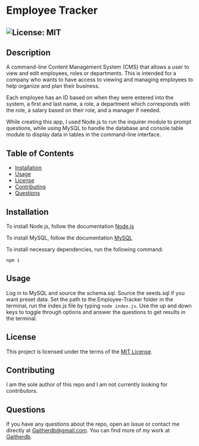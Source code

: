 
# Employee Tracker
  ## ![License: MIT](https://img.shields.io/badge/License-MIT-yellow.svg)

  ## Description
  A command-line Content Management System (CMS) that allows a user to view and edit employees, roles or departments. This is intended for a company who wants to have access to viewing and managing employees to help organize and plan their business.
  
  Each employee has an ID based on when they were entered into the system, a first and last name, a role, a department which corresponds with the role, a salary based on their role, and a manager if needed.

  While creating this app, I used Node.js to run the inquirer module to prompt questions, while using MySQL to handle the database and console.table module to display data in tables in the command-line interface. 

  ## Table of Contents
  * [Installation](#installation)
  * [Usage](#usage)
  * [License](#license)
  * [Contributing](#contributing)
  * [Questions](#questions)
  
  ## Installation
  To install Node.js, follow the documentation [Node.js](https://coding-boot-camp.github.io/full-stack/nodejs/how-to-install-nodejs)

  To install MySQL, follow the documentation [MySQL](https://dev.mysql.com/downloads/installer/)

  To install necessary dependencies, run the following command: 
  ```
  npm i
  ```
  
  ## Usage
  Log in to MySQL and source the schema.sql. Source the seeds.sql if you want preset data. Set the path to the Employee-Tracker folder in the terminal, run the index.js file by typing `node index.js`. Use the up and down keys to toggle through options and answer the questions to get results in the terminal.

  ## License  
  This project is licensed under the terms of the [MIT License](https://opensource.org/licenses/MIT).

  ## Contributing
  I am the sole author of this repo and I am not currently looking for contributors.


  ## Questions
  If you have any questions about the repo, open an issue or contact me directly at Gaitherdb@gmail.com. You can find more of my work at [Gaitherdb](https://github.com/Gaitherdb).